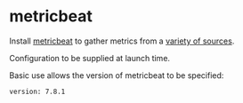 # metricbeat

Install [metricbeat](https://www.elastic.co/beats/metricbeat) to gather metrics from a [variety of sources](https://www.elastic.co/guide/en/beats/metricbeat/current/metricbeat-modules.html).

Configuration to be supplied at launch time.

Basic use allows the version of metricbeat to be specified:

```
version: 7.8.1
```
